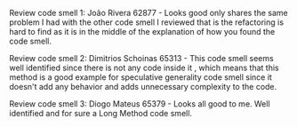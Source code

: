Review code smell 1:
João Rivera 62877 - Looks good only shares the same problem I had with the other code smell I reviewed that is the refactoring is hard to find as it is in the middle of the explanation of how you found the code smell.

Review code smell 2: Dimitrios Schoinas 65313 - This code smell seems well identified since there is not any code inside it , which means that this method is a good example for speculative generality code smell since it doesn't add any behavior and adds unnecessary complexity to the code.

Review code smell 3: Diogo Mateus 65379 - Looks all good to me. Well identified and for sure a Long Method code smell.
